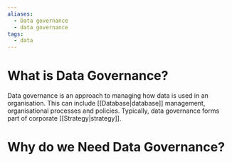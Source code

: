 ```yaml
---
aliases:
  - Data governance
  - data governance
tags:
  - data
---
```

# What is Data Governance?
Data governance is an approach to managing how data is used in an organisation. This can include [[Database|database]] management, organisational processes and policies. Typically, data governance forms part of corporate [[Strategy|strategy]].

# Why do we Need Data Governance?

